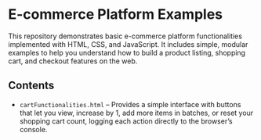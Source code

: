 # E-commerce Platform Examples

This repository demonstrates basic e-commerce platform functionalities implemented with HTML, CSS, and JavaScript. It includes simple, modular examples to help you understand how to build a product listing, shopping cart, and checkout features on the web.

## Contents

- `cartFunctionalities.html` – Provides a simple interface with buttons that let you view, increase by 1, add more items in batches, or reset your shopping cart count, logging each action directly to the browser’s console.
